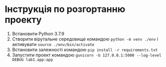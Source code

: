 # Інструкція по розгортанню проекту

1. Встановити Python 3.7.9
2. Створити вірутальне середовище командою `python -m venv ./env` і активувати `source ./env/bin/activate`
3. Встановити залежності командою `pip install -r requirements.txt`
4. Запустити проект командою `gunicorn -b 127.0.0.1:5000 --log-level DEBUG lab1.app:app`
